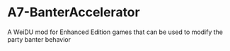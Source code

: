 # A7-BanterAccelerator
A WeiDU mod for Enhanced Edition games that can be used to modify the party banter behavior
